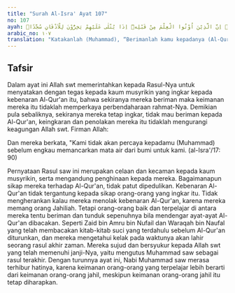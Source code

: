 ```yaml
---
title: "Surah Al-Isra' Ayat 107"
no: 107
ayah: قُلْ اٰمِنُوْا بِهٖٓ اَوْ لَا تُؤْمِنُوْاۗ اِنَّ الَّذِيْنَ اُوْتُوا الْعِلْمَ مِنْ قَبْلِهٖٓ اِذَا يُتْلٰى عَلَيْهِمْ يَخِرُّوْنَ لِلْاَذْقَانِ سُجَّدًاۙ
arabic_no: ١٠٧
translation: "Katakanlah (Muhammad), “Berimanlah kamu kepadanya (Al-Qur'an) atau tidak usah beriman (sama saja bagi Allah). Sesungguhnya orang yang telah diberi pengetahuan sebelumnya, apabila (Al-Qur'an) dibacakan kepada mereka, mereka menyungkurkan wajah, bersujud,”"
---
```


## Tafsir

Dalam ayat ini Allah swt memerintahkan kepada Rasul-Nya untuk menyatakan dengan tegas kepada kaum musyrikin yang ingkar kepada kebenaran Al-Qur'an itu, bahwa sekiranya mereka beriman maka keimanan mereka itu tidaklah memperkaya perbendaharaan rahmat-Nya. Demikian pula sebaliknya, sekiranya mereka tetap ingkar, tidak mau beriman kepada Al-Qur'an, keingkaran dan penolakan mereka itu tidaklah mengurangi keagungan Allah swt. Firman Allah:

Dan mereka berkata, "Kami tidak akan percaya kepadamu (Muhammad) sebelum engkau memancarkan mata air dari bumi untuk kami. (al-Isra'/17: 90)

Pernyataan Rasul saw ini merupakan celaan dan kecaman kepada kaum musyrikin, serta mengandung penghinaan kepada mereka. Bagaimanapun sikap mereka terhadap Al-Qur'an, tidak patut dipedulikan. Kebenaran Al-Qur'an tidak tergantung kepada sikap orang-orang yang ingkar itu. Tidak mengherankan kalau mereka menolak kebenaran Al-Qur'an, karena mereka memang orang Jahiliah. Tetapi orang-orang baik dan terpelajar di antara mereka tentu beriman dan tunduk sepenuhnya bila mendengar ayat-ayat Al-Qur'an dibacakan. Seperti Zaid bin Amru bin Nufail dan Waraqah bin Naufal yang telah membacakan kitab-kitab suci yang terdahulu sebelum Al-Qur'an diturunkan, dan mereka mengetahui kelak pada waktunya akan lahir seorang rasul akhir zaman. Mereka sujud dan bersyukur kepada Allah swt yang telah memenuhi janji-Nya, yaitu mengutus Muhammad saw sebagai rasul terakhir. Dengan turunnya ayat ini, Nabi Muhammad saw merasa terhibur hatinya, karena keimanan orang-orang yang terpelajar lebih berarti dari keimanan orang-orang jahil, meskipun keimanan orang-orang jahil itu tetap diharapkan.